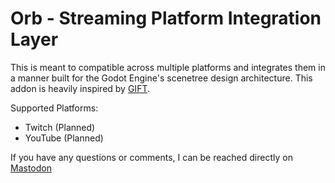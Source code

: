 # Orb - Streaming Platform Integration Layer
This is meant to compatible across multiple platforms and integrates them in a manner built for the Godot Engine's scenetree design architecture. This addon is heavily inspired by [GIFT](https://github.com/issork/gift).

Supported Platforms:
- Twitch (Planned)
- YouTube (Planned)

If you have any questions or comments, I can be reached directly on [Mastodon](https://mastodon.social/@_kev_dev)
